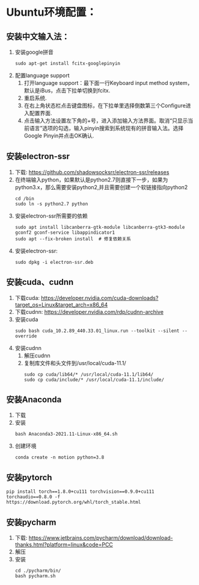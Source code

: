 # Ubuntu环境配置：

## 安装中文输入法：
1. 安装google拼音
   ```shell
   sudo apt-get install fcitx-googlepinyin
   ```
1. 配置language support
   1. 打开language support：最下面一行Keyboard input method system，默认是iBus，点击下拉单切换到fcitx.
   2. 重启系统.
   3. 在右上角状态栏点击键盘图标，在下拉单里选择倒数第三个Configure进入配置界面.
   4. 点击输入方法设置左下角的+号，进入添加输入方法界面。取消“只显示当前语言”选项的勾选，输入pinyin搜索到系统现有的拼音输入法。选择Google Pinyin并点击OK确认.
## 安装electron-ssr
1. 下载: https://github.com/shadowsocksrr/electron-ssr/releases
2. 在终端输入python，如果默认是python2.7则直接下一步，如果为python3.x，那么需要安装python2,并且需要创建一个软链接指向python2
   ```shell
   cd /bin
   sudo ln -s python2.7 python
    ```
3. 安装electron-ssr所需要的依赖
   ```shell
   sudo apt install libcanberra-gtk-module libcanberra-gtk3-module gconf2 gconf-service libappindicator1
   sudo apt --fix-broken install  # 修复依赖关系
   ```
4. 安装electron-ssr:
   ```shell
   sudo dpkg -i electron-ssr.deb
   ```
## 安装cuda、cudnn
1. 下载cuda: https://developer.nvidia.com/cuda-downloads?target_os=Linux&target_arch=x86_64
2. 下载cudnn: https://developer.nvidia.com/rdp/cudnn-archive
3. 安装cuda
   ```shell
   sudo bash cuda_10.2.89_440.33.01_linux.run --toolkit --silent --override
   ```
4. 安装cudnn
   1. 解压cudnn
   2. 复制库文件和头文件到/usr/local/cuda-11.1/
      ```shell
      sudo cp cuda/lib64/* /usr/local/cuda-11.1/lib64/
      sudo cp cuda/include/* /usr/local/cuda-11.1/include/
      ```
## 安装Anaconda
1. 下载
2. 安装
   ```shell
   bash Anaconda3-2021.11-Linux-x86_64.sh
   ```
3. 创建环境
   ```shell
   conda create -n motion python=3.8
   ```
## 安装pytorch
```shell
pip install torch==1.8.0+cu111 torchvision==0.9.0+cu111 torchaudio==0.8.0 -f https://download.pytorch.org/whl/torch_stable.html
```
## 安装pycharm
1. 下载: https://www.jetbrains.com/pycharm/download/download-thanks.html?platform=linux&code=PCC
2. 解压
3. 安装
   ```shell
   cd ./pycharm/bin/
   bash pycharm.sh
   ```
